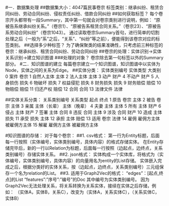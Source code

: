 #一．数据集处理
##数据集大小：4047篇民事卷宗
标签类别：继承纠纷、租赁合同纠纷、劳动合同纠纷、侵权责任纠纷、借款合同纠纷
##如何获取标签？
每个卷宗开头都带有一段Summary，其中第一句就会对卷宗类别进行说明，例如：
“原被告系继承纠纷关系。”（卷宗1）、“原被告系租赁合同关系。”（卷宗23）、“原被告系劳动合同纠纷”（卷宗1043）。
通过读取卷宗Summary首句，进行简单的切割处理之后（一般为“系”之后，“关系”、“纠纷”等之前），便能得到该卷宗对应的标签类别。
##选择多少种标签？
为了确保聚类的结果准确性，只考虑前三种标签的卷宗：继承纠纷、租赁合同纠纷、劳动合同纠纷
##卷宗的处理：实体识别→实体关系识别→建立知识图谱
###处理的对象？
卷宗除去第一句标签以外的Summary部分。
#二．知识图谱的建立
每篇卷宗建立一个知识图谱，知识图谱中以实体为Node，实体之间的关系为Edge。
##实体分类：
实体类别编号	实体类型	大类别
0	案件	卷宗
1	自然人主体	主体
2	法人主体	主体
3	动产	财产
4	不动产	财产
5	人身损伤	损失
6	物破坏	损失
7	权益侵犯	损失
8	财务损失	损失
9	财务赔偿	赔偿
10	物赔偿	赔偿
11	归还产权	赔偿
12	合同	合同
13	法律文件	法律

##实体关系分类：
关系类别编号	关系类型	起点	终点
1	原告	卷宗	主体
2	被告	卷宗	主体
3	亲属	主体（长辈）	主体（晚辈）
4	夫妻	主体	主体
5	所有	主体	财产
6	侵占	主体	财产
7	签署	主体	合同
8	违反	合同	主体
9	涉及	合同	财产
10	造成	主体	损失
11	承受	损失	主体
12	承担	主体	赔偿
13	适用	卷宗	法律
14	雇佣	雇佣方主体	被雇佣方主体
15	解雇	雇佣方主体	被雇佣方主体

#知识图谱的存储：
对于每个卷宗：
##1.	csv格式：
第一行为Entity标题，后面每一行按照（实体编号，实体类别编号，具体内容）的格式存储实体。
在Entity存储完毕后，新的一行以Relation为标题，后面每一行按照（边起点，边终点，关系类别编号）存储实体关系。
##2.	json格式：
实体构成一个实体库，将格式为（实体编号，实体类别编号，具体内容）的向量用名为entity的List存储。 
实体嵌入完成之后，根据分类好的实体关系，按（边起点，边终点，关系类别编号）三元组保存一个名为relation的List。
##3.	适用于Graph2Vec的格式：
“edges”：[起点,终点]的List
“features”:”序号”:”编号”的Doc
其中编号为实体类别编号。
因为Graph2Vec无法处理关系，将关系转换为关系实体，接续在实体之后存储，例如：
（实体A，实体B，关系C），改变为（实体A，关系实体C），（关系实体C，实体B）


